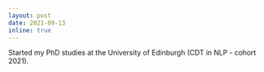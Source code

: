 ```yaml
---
layout: post
date: 2021-09-13
inline: true
---
```


Started my PhD studies at the University of Edinburgh (CDT in NLP - cohort 2021).
